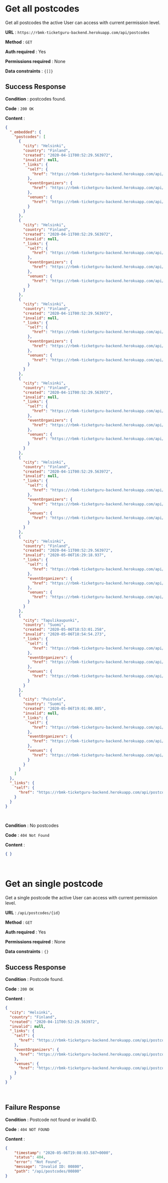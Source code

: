 # Get all postcodes

Get all postcodes the active User can access with current permission level.

**URL** : `https://rbmk-ticketguru-backend.herokuapp.com/api/postcodes`

**Method** : `GET`

**Auth required** : Yes

**Permissions required** : None

**Data constraints** : `{[]}`

## Success Response

**Condition** : postcodes found.

**Code** : `200 OK`

**Content** :

```json
{
  "_embedded": {
    "postcodes": [
      {
        "city": "Helsinki",
        "country": "Finland",
        "created": "2020-04-11T00:52:29.563972",
        "invalid": null,
        "_links": {
          "self": {
            "href": "https://rbmk-ticketguru-backend.herokuapp.com/api/postcodes/00100"
          },
          "eventOrganizers": {
            "href": "https://rbmk-ticketguru-backend.herokuapp.com/api/postcodes/00100/eventOrganizers"
          },
          "venues": {
            "href": "https://rbmk-ticketguru-backend.herokuapp.com/api/postcodes/00100/venues"
          }
        }
      },
      {
        "city": "Helsinki",
        "country": "Finland",
        "created": "2020-04-11T00:52:29.563972",
        "invalid": null,
        "_links": {
          "self": {
            "href": "https://rbmk-ticketguru-backend.herokuapp.com/api/postcodes/00130"
          },
          "eventOrganizers": {
            "href": "https://rbmk-ticketguru-backend.herokuapp.com/api/postcodes/00130/eventOrganizers"
          },
          "venues": {
            "href": "https://rbmk-ticketguru-backend.herokuapp.com/api/postcodes/00130/venues"
          }
        }
      },
      {
        "city": "Helsinki",
        "country": "Finland",
        "created": "2020-04-11T00:52:29.563972",
        "invalid": null,
        "_links": {
          "self": {
            "href": "https://rbmk-ticketguru-backend.herokuapp.com/api/postcodes/00140"
          },
          "eventOrganizers": {
            "href": "https://rbmk-ticketguru-backend.herokuapp.com/api/postcodes/00140/eventOrganizers"
          },
          "venues": {
            "href": "https://rbmk-ticketguru-backend.herokuapp.com/api/postcodes/00140/venues"
          }
        }
      },
      {
        "city": "Helsinki",
        "country": "Finland",
        "created": "2020-04-11T00:52:29.563972",
        "invalid": null,
        "_links": {
          "self": {
            "href": "https://rbmk-ticketguru-backend.herokuapp.com/api/postcodes/00150"
          },
          "eventOrganizers": {
            "href": "https://rbmk-ticketguru-backend.herokuapp.com/api/postcodes/00150/eventOrganizers"
          },
          "venues": {
            "href": "https://rbmk-ticketguru-backend.herokuapp.com/api/postcodes/00150/venues"
          }
        }
      },
      {
        "city": "Helsinki",
        "country": "Finland",
        "created": "2020-04-11T00:52:29.563972",
        "invalid": null,
        "_links": {
          "self": {
            "href": "https://rbmk-ticketguru-backend.herokuapp.com/api/postcodes/00160"
          },
          "eventOrganizers": {
            "href": "https://rbmk-ticketguru-backend.herokuapp.com/api/postcodes/00160/eventOrganizers"
          },
          "venues": {
            "href": "https://rbmk-ticketguru-backend.herokuapp.com/api/postcodes/00160/venues"
          }
        }
      },
      {
        "city": "Helsinki",
        "country": "Finland",
        "created": "2020-04-11T00:52:29.563972",
        "invalid": "2020-05-06T16:29:18.937",
        "_links": {
          "self": {
            "href": "https://rbmk-ticketguru-backend.herokuapp.com/api/postcodes/00002"
          },
          "eventOrganizers": {
            "href": "https://rbmk-ticketguru-backend.herokuapp.com/api/postcodes/00002/eventOrganizers"
          },
          "venues": {
            "href": "https://rbmk-ticketguru-backend.herokuapp.com/api/postcodes/00002/venues"
          }
        }
      },
      {
        "city": "Tapulikaupunki",
        "country": "Suomi",
        "created": "2020-05-06T18:53:01.258",
        "invalid": "2020-05-06T18:54:54.273",
        "_links": {
          "self": {
            "href": "https://rbmk-ticketguru-backend.herokuapp.com/api/postcodes/00750"
          },
          "eventOrganizers": {
            "href": "https://rbmk-ticketguru-backend.herokuapp.com/api/postcodes/00750/eventOrganizers"
          },
          "venues": {
            "href": "https://rbmk-ticketguru-backend.herokuapp.com/api/postcodes/00750/venues"
          }
        }
      },
      {
        "city": "Puistola",
        "country": "Suomi",
        "created": "2020-05-06T19:01:00.805",
        "invalid": null,
        "_links": {
          "self": {
            "href": "https://rbmk-ticketguru-backend.herokuapp.com/api/postcodes/00760"
          },
          "eventOrganizers": {
            "href": "https://rbmk-ticketguru-backend.herokuapp.com/api/postcodes/00760/eventOrganizers"
          },
          "venues": {
            "href": "https://rbmk-ticketguru-backend.herokuapp.com/api/postcodes/00760/venues"
          }
        }
      }
    ]
  },
  "_links": {
    "self": {
      "href": "https://rbmk-ticketguru-backend.herokuapp.com/api/postcodes"
    }
  }
}
```
</br>

**Condition** : No postcodes

**Code** : `404 Not Found`

**Content** :

```json
{ }
```
</br>

# Get an single postcode

Get a single postcode the active User can access with current permission level.

**URL** : `/api/postcodes/{id}`

**Method** : `GET`

**Auth required** : Yes

**Permissions required** : None

**Data constraints** : `{}`

## Success Response

**Condition** : Postcode found.

**Code** : `200 OK`

**Content** :

```json
{
  "city": "Helsinki",
  "country": "Finland",
  "created": "2020-04-11T00:52:29.563972",
  "invalid": null,
  "_links": {
    "self": {
      "href": "https://rbmk-ticketguru-backend.herokuapp.com/api/postcodes/00100"
    },
    "eventOrganizers": {
      "href": "https://rbmk-ticketguru-backend.herokuapp.com/api/postcodes/00100/eventOrganizers"
    },
    "venues": {
      "href": "https://rbmk-ticketguru-backend.herokuapp.com/api/postcodes/00100/venues"
    }
  }
}
```
</br>

## Failure Response

**Condition** : Postcode not found or invalid ID.

**Code** : `404 NOT FOUND`

**Content** :

```json
{
    "timestamp": "2020-05-06T19:08:03.587+0000",
    "status": 404,
    "error": "Not Found",
    "message": "Invalid ID: 00800",
    "path": "/api/postcodes/00800"
}
```
</br>
